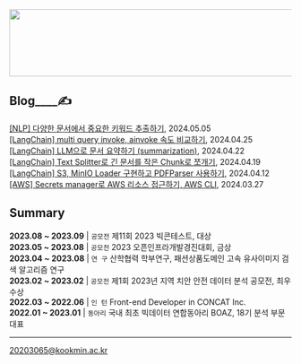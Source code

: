 

<a href="https://github.com/devxb/gitanimals">
  <img
    src="https://render.gitanimals.org/lines/noooey?pet-id=582980161288278816"
    width="600"
    height="120"
  />
</a>
  

Blog____✍️  
---

[[NLP] 다양한 문서에서 중요한 키워드 추출하기](https://noooey.tistory.com/86), 2024.05.05 <br/> 
[[LangChain] multi query invoke, ainvoke 속도 비교하기](https://noooey.tistory.com/85), 2024.04.25 <br/> 
[[LangChain] LLM으로 문서 요약하기 (summarization)](https://noooey.tistory.com/84), 2024.04.22 <br/> 
[[LangChain] Text Splitter로 긴 문서를 작은 Chunk로 쪼개기](https://noooey.tistory.com/83), 2024.04.19 <br/> 
[[LangChain] S3, MinIO Loader 구현하고 PDFParser 사용하기](https://noooey.tistory.com/82), 2024.04.12 <br/> 
[[AWS] Secrets manager로 AWS 리소스 접근하기, AWS CLI](https://noooey.tistory.com/80), 2024.03.27 <br/> 


Summary  
---
**2023.08 ~ 2023.09** | `공모전`  제11회 2023 빅콘테스트, 대상  
**2023.05 ~ 2023.08** | `공모전`  2023 오픈인프라개발경진대회, 금상  
**2023.04 ~ 2023.08** | `연 구`  산학협력 학부연구,  패션상품도메인 고속 유사이미지 검색 알고리즘 연구  
**2023.02 ~ 2023.02** | `공모전`  제1회 2023년 지역 치안 안전 데이터 분석 공모전, 최우수상  
**2022.03 ~ 2022.06** | `인 턴`  Front-end Developer in CONCAT Inc.  
**2022.01 ~ 2023.01** | `동아리` 국내 최초 빅데이터 연합동아리 BOAZ, 18기 분석 부문 대표

---
20203065@kookmin.ac.kr
